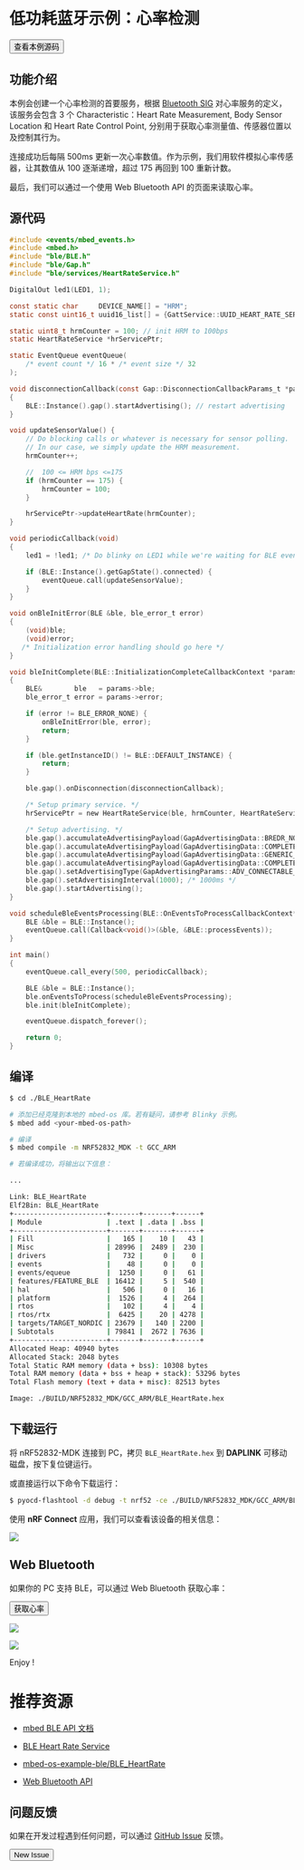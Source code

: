 # 低功耗蓝牙示例：心率检测

<a href="https://github.com/makerdiary/mbed-os-example-ble/tree/master/BLE_HeartRate"><button data-md-color-primary="indigo">查看本例源码</button></a>

## 功能介绍
本例会创建一个心率检测的首要服务，根据 [Bluetooth SIG](https://www.bluetooth.com/specifications/gatt/viewer?attributeXmlFile=org.bluetooth.service.heart_rate.xml) 对心率服务的定义，该服务会包含 3 个 Characteristic：Heart Rate Measurement, Body Sensor Location 和 Heart Rate Control Point, 分别用于获取心率测量值、传感器位置以及控制其行为。

连接成功后每隔 500ms 更新一次心率数值。作为示例，我们用软件模拟心率传感器，让其数值从 100 逐渐递增，超过 175 再回到 100 重新计数。

最后，我们可以通过一个使用 Web Bluetooth API 的页面来读取心率。



## 源代码

``` c
#include <events/mbed_events.h>
#include <mbed.h>
#include "ble/BLE.h"
#include "ble/Gap.h"
#include "ble/services/HeartRateService.h"

DigitalOut led1(LED1, 1);

const static char     DEVICE_NAME[] = "HRM";
static const uint16_t uuid16_list[] = {GattService::UUID_HEART_RATE_SERVICE};

static uint8_t hrmCounter = 100; // init HRM to 100bps
static HeartRateService *hrServicePtr;

static EventQueue eventQueue(
    /* event count */ 16 * /* event size */ 32
);

void disconnectionCallback(const Gap::DisconnectionCallbackParams_t *params)
{
    BLE::Instance().gap().startAdvertising(); // restart advertising
}

void updateSensorValue() {
    // Do blocking calls or whatever is necessary for sensor polling.
    // In our case, we simply update the HRM measurement.
    hrmCounter++;

    //  100 <= HRM bps <=175
    if (hrmCounter == 175) {
        hrmCounter = 100;
    }

    hrServicePtr->updateHeartRate(hrmCounter);
}

void periodicCallback(void)
{
    led1 = !led1; /* Do blinky on LED1 while we're waiting for BLE events */

    if (BLE::Instance().getGapState().connected) {
        eventQueue.call(updateSensorValue);
    }
}

void onBleInitError(BLE &ble, ble_error_t error)
{
    (void)ble;
    (void)error;
   /* Initialization error handling should go here */
}

void bleInitComplete(BLE::InitializationCompleteCallbackContext *params)
{
    BLE&        ble   = params->ble;
    ble_error_t error = params->error;

    if (error != BLE_ERROR_NONE) {
        onBleInitError(ble, error);
        return;
    }

    if (ble.getInstanceID() != BLE::DEFAULT_INSTANCE) {
        return;
    }

    ble.gap().onDisconnection(disconnectionCallback);

    /* Setup primary service. */
    hrServicePtr = new HeartRateService(ble, hrmCounter, HeartRateService::LOCATION_FINGER);

    /* Setup advertising. */
    ble.gap().accumulateAdvertisingPayload(GapAdvertisingData::BREDR_NOT_SUPPORTED | GapAdvertisingData::LE_GENERAL_DISCOVERABLE);
    ble.gap().accumulateAdvertisingPayload(GapAdvertisingData::COMPLETE_LIST_16BIT_SERVICE_IDS, (uint8_t *)uuid16_list, sizeof(uuid16_list));
    ble.gap().accumulateAdvertisingPayload(GapAdvertisingData::GENERIC_HEART_RATE_SENSOR);
    ble.gap().accumulateAdvertisingPayload(GapAdvertisingData::COMPLETE_LOCAL_NAME, (uint8_t *)DEVICE_NAME, sizeof(DEVICE_NAME));
    ble.gap().setAdvertisingType(GapAdvertisingParams::ADV_CONNECTABLE_UNDIRECTED);
    ble.gap().setAdvertisingInterval(1000); /* 1000ms */
    ble.gap().startAdvertising();
}

void scheduleBleEventsProcessing(BLE::OnEventsToProcessCallbackContext* context) {
    BLE &ble = BLE::Instance();
    eventQueue.call(Callback<void()>(&ble, &BLE::processEvents));
}

int main()
{
    eventQueue.call_every(500, periodicCallback);

    BLE &ble = BLE::Instance();
    ble.onEventsToProcess(scheduleBleEventsProcessing);
    ble.init(bleInitComplete);

    eventQueue.dispatch_forever();

    return 0;
}
```


## 编译

``` sh
$ cd ./BLE_HeartRate

# 添加已经克隆到本地的 mbed-os 库。若有疑问，请参考 Blinky 示例。
$ mbed add <your-mbed-os-path>

# 编译
$ mbed compile -m NRF52832_MDK -t GCC_ARM

# 若编译成功，将输出以下信息：

...

Link: BLE_HeartRate
Elf2Bin: BLE_HeartRate
+-----------------------+-------+-------+------+
| Module                | .text | .data | .bss |
+-----------------------+-------+-------+------+
| Fill                  |   165 |    10 |   43 |
| Misc                  | 28996 |  2489 |  230 |
| drivers               |   732 |     0 |    0 |
| events                |    48 |     0 |    0 |
| events/equeue         |  1250 |     0 |   61 |
| features/FEATURE_BLE  | 16412 |     5 |  540 |
| hal                   |   506 |     0 |   16 |
| platform              |  1526 |     4 |  264 |
| rtos                  |   102 |     4 |    4 |
| rtos/rtx              |  6425 |    20 | 4278 |
| targets/TARGET_NORDIC | 23679 |   140 | 2200 |
| Subtotals             | 79841 |  2672 | 7636 |
+-----------------------+-------+-------+------+
Allocated Heap: 40940 bytes
Allocated Stack: 2048 bytes
Total Static RAM memory (data + bss): 10308 bytes
Total RAM memory (data + bss + heap + stack): 53296 bytes
Total Flash memory (text + data + misc): 82513 bytes

Image: ./BUILD/NRF52832_MDK/GCC_ARM/BLE_HeartRate.hex
```

## 下载运行

将 nRF52832-MDK 连接到 PC，拷贝 `BLE_HeartRate.hex` 到 **DAPLINK** 可移动磁盘，按下复位键运行。

或直接运行以下命令下载运行：

``` sh
$ pyocd-flashtool -d debug -t nrf52 -ce ./BUILD/NRF52832_MDK/GCC_ARM/BLE_HeartRate.hex

```

使用 **nRF Connect** 应用，我们可以查看该设备的相关信息：

![](https://img.makerdiary.co/wiki/nrf52832mdk/mbed-ble-heartrate.gif)


## Web Bluetooth
如果你的 PC 支持 BLE，可以通过 Web Bluetooth 获取心率：

<a href="http://wiki.makerdiary.co/WebBluetoothDemos/heart-rate-sensor/"><button data-md-color-primary="indigo">获取心率</button></a>

![](https://img.makerdiary.co/wiki/nrf52832mdk/web-bluetooth-hrm.png)

![](https://img.makerdiary.co/wiki/nrf52832mdk/web-bluetooth-heartrate.png)


Enjoy !


# 推荐资源

* [mbed BLE API 文档](https://docs.mbed.com/docs/mbed-os-api-reference/en/latest/APIs/communication/ble/)

* [BLE Heart Rate Service](https://www.bluetooth.com/specifications/gatt/viewer?attributeXmlFile=org.bluetooth.service.heart_rate.xml)

* [mbed-os-example-ble/BLE_HeartRate](https://github.com/makerdiary/mbed-os-example-ble/tree/master/BLE_HeartRate)

* [Web Bluetooth API](https://webbluetoothcg.github.io/web-bluetooth/)

## 问题反馈

如果在开发过程遇到任何问题，可以通过 [GitHub Issue](https://github.com/makerdiary/nrf52832-mdk/issues) 反馈。

<a href="https://github.com/makerdiary/nrf52832-mdk/issues/new"><button data-md-color-primary="green">New Issue</button></a>

